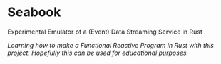 # Seabook
Experimental Emulator of a (Event) Data Streaming Service in Rust

*Learning how to make a Functional Reactive Program in Rust with this project.
Hopefully this can be used for educational purposes.*
